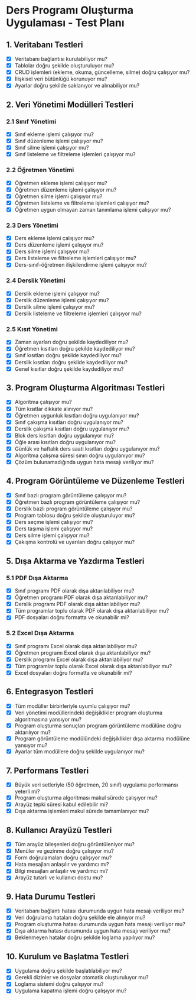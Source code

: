 # Ders Programı Oluşturma Uygulaması - Test Planı

## 1. Veritabanı Testleri

- [x] Veritabanı bağlantısı kurulabiliyor mu?
- [x] Tablolar doğru şekilde oluşturuluyor mu?
- [x] CRUD işlemleri (ekleme, okuma, güncelleme, silme) doğru çalışıyor mu?
- [x] İlişkisel veri bütünlüğü korunuyor mu?
- [x] Ayarlar doğru şekilde saklanıyor ve alınabiliyor mu?

## 2. Veri Yönetimi Modülleri Testleri

### 2.1 Sınıf Yönetimi
- [x] Sınıf ekleme işlemi çalışıyor mu?
- [x] Sınıf düzenleme işlemi çalışıyor mu?
- [x] Sınıf silme işlemi çalışıyor mu?
- [x] Sınıf listeleme ve filtreleme işlemleri çalışıyor mu?

### 2.2 Öğretmen Yönetimi
- [x] Öğretmen ekleme işlemi çalışıyor mu?
- [x] Öğretmen düzenleme işlemi çalışıyor mu?
- [x] Öğretmen silme işlemi çalışıyor mu?
- [x] Öğretmen listeleme ve filtreleme işlemleri çalışıyor mu?
- [x] Öğretmen uygun olmayan zaman tanımlama işlemi çalışıyor mu?

### 2.3 Ders Yönetimi
- [x] Ders ekleme işlemi çalışıyor mu?
- [x] Ders düzenleme işlemi çalışıyor mu?
- [x] Ders silme işlemi çalışıyor mu?
- [x] Ders listeleme ve filtreleme işlemleri çalışıyor mu?
- [x] Ders-sınıf-öğretmen ilişkilendirme işlemi çalışıyor mu?

### 2.4 Derslik Yönetimi
- [x] Derslik ekleme işlemi çalışıyor mu?
- [x] Derslik düzenleme işlemi çalışıyor mu?
- [x] Derslik silme işlemi çalışıyor mu?
- [x] Derslik listeleme ve filtreleme işlemleri çalışıyor mu?

### 2.5 Kısıt Yönetimi
- [x] Zaman ayarları doğru şekilde kaydediliyor mu?
- [x] Öğretmen kısıtları doğru şekilde kaydediliyor mu?
- [x] Sınıf kısıtları doğru şekilde kaydediliyor mu?
- [x] Derslik kısıtları doğru şekilde kaydediliyor mu?
- [x] Genel kısıtlar doğru şekilde kaydediliyor mu?

## 3. Program Oluşturma Algoritması Testleri

- [x] Algoritma çalışıyor mu?
- [x] Tüm kısıtlar dikkate alınıyor mu?
- [x] Öğretmen uygunluk kısıtları doğru uygulanıyor mu?
- [x] Sınıf çakışma kısıtları doğru uygulanıyor mu?
- [x] Derslik çakışma kısıtları doğru uygulanıyor mu?
- [x] Blok ders kısıtları doğru uygulanıyor mu?
- [x] Öğle arası kısıtları doğru uygulanıyor mu?
- [x] Günlük ve haftalık ders saati kısıtları doğru uygulanıyor mu?
- [x] Algoritma çalışma süresi sınırı doğru uygulanıyor mu?
- [x] Çözüm bulunamadığında uygun hata mesajı veriliyor mu?

## 4. Program Görüntüleme ve Düzenleme Testleri

- [x] Sınıf bazlı program görüntüleme çalışıyor mu?
- [x] Öğretmen bazlı program görüntüleme çalışıyor mu?
- [x] Derslik bazlı program görüntüleme çalışıyor mu?
- [x] Program tablosu doğru şekilde oluşturuluyor mu?
- [x] Ders seçme işlemi çalışıyor mu?
- [x] Ders taşıma işlemi çalışıyor mu?
- [x] Ders silme işlemi çalışıyor mu?
- [x] Çakışma kontrolü ve uyarıları doğru çalışıyor mu?

## 5. Dışa Aktarma ve Yazdırma Testleri

### 5.1 PDF Dışa Aktarma
- [x] Sınıf programı PDF olarak dışa aktarılabiliyor mu?
- [x] Öğretmen programı PDF olarak dışa aktarılabiliyor mu?
- [x] Derslik programı PDF olarak dışa aktarılabiliyor mu?
- [x] Tüm programlar toplu olarak PDF olarak dışa aktarılabiliyor mu?
- [x] PDF dosyaları doğru formatta ve okunabilir mi?

### 5.2 Excel Dışa Aktarma
- [x] Sınıf programı Excel olarak dışa aktarılabiliyor mu?
- [x] Öğretmen programı Excel olarak dışa aktarılabiliyor mu?
- [x] Derslik programı Excel olarak dışa aktarılabiliyor mu?
- [x] Tüm programlar toplu olarak Excel olarak dışa aktarılabiliyor mu?
- [x] Excel dosyaları doğru formatta ve okunabilir mi?

## 6. Entegrasyon Testleri

- [x] Tüm modüller birbirleriyle uyumlu çalışıyor mu?
- [x] Veri yönetimi modüllerindeki değişiklikler program oluşturma algoritmasına yansıyor mu?
- [x] Program oluşturma sonuçları program görüntüleme modülüne doğru aktarılıyor mu?
- [x] Program görüntüleme modülündeki değişiklikler dışa aktarma modülüne yansıyor mu?
- [x] Ayarlar tüm modüllere doğru şekilde uygulanıyor mu?

## 7. Performans Testleri

- [x] Büyük veri setleriyle (50 öğretmen, 20 sınıf) uygulama performansı yeterli mi?
- [x] Program oluşturma algoritması makul sürede çalışıyor mu?
- [x] Arayüz tepki süresi kabul edilebilir mi?
- [x] Dışa aktarma işlemleri makul sürede tamamlanıyor mu?

## 8. Kullanıcı Arayüzü Testleri

- [x] Tüm arayüz bileşenleri doğru görüntüleniyor mu?
- [x] Menüler ve gezinme doğru çalışıyor mu?
- [x] Form doğrulamaları doğru çalışıyor mu?
- [x] Hata mesajları anlaşılır ve yardımcı mı?
- [x] Bilgi mesajları anlaşılır ve yardımcı mı?
- [x] Arayüz tutarlı ve kullanıcı dostu mu?

## 9. Hata Durumu Testleri

- [x] Veritabanı bağlantı hatası durumunda uygun hata mesajı veriliyor mu?
- [x] Veri doğrulama hataları doğru şekilde ele alınıyor mu?
- [x] Program oluşturma hatası durumunda uygun hata mesajı veriliyor mu?
- [x] Dışa aktarma hatası durumunda uygun hata mesajı veriliyor mu?
- [x] Beklenmeyen hatalar doğru şekilde loglama yapılıyor mu?

## 10. Kurulum ve Başlatma Testleri

- [x] Uygulama doğru şekilde başlatılabiliyor mu?
- [x] Gerekli dizinler ve dosyalar otomatik oluşturuluyor mu?
- [x] Loglama sistemi doğru çalışıyor mu?
- [x] Uygulama kapatma işlemi doğru çalışıyor mu?
